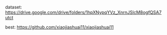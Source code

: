 dataset:   https://drive.google.com/drive/folders/1hpXNypqYVz_XnrnJSlcM8ogfQSA7utct


best:   https://github.com/xiaojiashuai11/xiaojiashuai11
